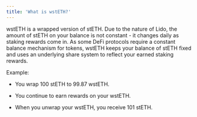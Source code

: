 ```yaml
---
title: 'What is wstETH?'
---
```


wstETH is a wrapped version of stETH. Due to the nature of Lido, the amount of stETH on your balance is not constant - it changes daily as staking rewards come in. As some DeFi protocols require a constant balance mechanism for tokens, wstETH keeps your balance of stETH fixed and uses an underlying share system to reflect your earned staking rewards.

Example:

- You wrap 100 stETH to 99.87 wstETH.

- You continue to earn rewards on your wstETH.

- When you unwrap your wstETH, you receive 101 stETH.
